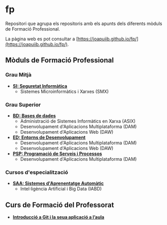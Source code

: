 # fp
Repositori que agrupa els repositoris amb els apunts dels diferents mòduls de Formació Professional.

La pàgina web es pot consultar a [https://joapuiib.github.io/fp/](https://joapuiib.github.io/fp/).

## Mòduls de Formació Professional

### Grau Mitjà
- __[SI: Seguretat Informàtica](https://joapuiib.github.io/smx-si/)__
    - Sistemes Microinformàtics i Xarxes (SMX)

### Grau Superior
- __[BD: Bases de dades](https://joapuiib.github.io/bd/)__
    - Administració de Sistemes Informàtics en Xarxa (ASIX)
    - Desenvolupament d'Aplicacions Multiplataforma (DAM)
    - Desenvolupament d'Aplicacions Web (DAW)
- __[ED: Entorns de Desenvolupament](https://joapuiib.github.io/daw-ed/)__
    - Desenvolupament d'Aplicacions Multiplataforma (DAM)
    - Desenvolupament d'Aplicacions Web (DAW)
- __[PSP: Programació de Serveis i Processos](https://joapuiib.github.io/dam-psp/)__
    - Desenvolupament d'Aplicacions Multiplataforma (DAM)

### Cursos d'especialització
- __[SAA: Sistemes d'Aprenentatge Automàtic](https://joapuiib.github.io/iabd-saa/)__
    - Intel·ligència Artificial i Big Data (IABD)

## Curs de Formació del Professorat
- __[Introducció a Git i la seua aplicació a l’aula](https://joapuiib.github.io/curs-git/)__
